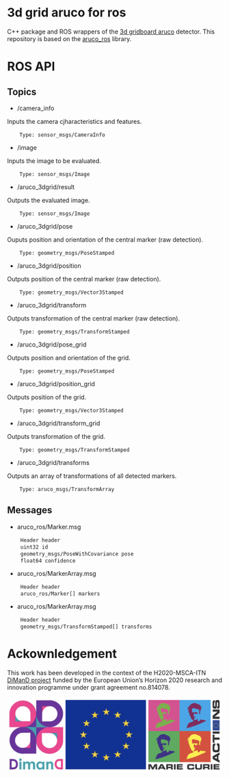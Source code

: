 3d grid aruco for ros
=========

C++ package and ROS wrappers of the [3d gridboard aruco][1] detector. This repository is based on the [aruco_ros][2] library.

# ROS API

## Topics

 * /camera_info

 Inputs the camera cjharacteristics and features.

        Type: sensor_msgs/CameraInfo

 * /image

 Inputs the image to be evaluated.

        Type: sensor_msgs/Image

 * /aruco_3dgrid/result

 Outputs the evaluated image.

        Type: sensor_msgs/Image

 * /aruco_3dgrid/pose

 Ouputs position and orientation of the central marker (raw detection).
 
        Type: geometry_msgs/PoseStamped

 * /aruco_3dgrid/position

 Outputs position of the central marker (raw detection).

        Type: geometry_msgs/Vector3Stamped

 * /aruco_3dgrid/transform

 Outputs transformation of the central marker (raw detection).

        Type: geometry_msgs/TransformStamped

 * /aruco_3dgrid/pose_grid

 Outputs position and orientation of the grid.

        Type: geometry_msgs/PoseStamped

 * /aruco_3dgrid/position_grid

 Outputs position of the grid.

        Type: geometry_msgs/Vector3Stamped

* /aruco_3dgrid/transform_grid

 Outputs transformation of the grid.

        Type: geometry_msgs/TransformStamped

 * /aruco_3dgrid/transforms

 Outputs an array of transformations of all detected markers.

        Type: aruco_msgs/TransformArray

## Messages

 * aruco_ros/Marker.msg

        Header header
        uint32 id
        geometry_msgs/PoseWithCovariance pose
        float64 confidence

 * aruco_ros/MarkerArray.msg

        Header header
        aruco_ros/Marker[] markers

 * aruco_ros/MarkerArray.msg

        Header header
        geometry_msgs/TransformStamped[] transforms

# Ackownledgement

This work has been developed in the context of the H2020-MSCA-ITN [DiManD project][3] funded by the European Union’s Horizon
2020 research and innovation programme under grant agreement no.814078.

<img align="center" src="https://raw.githubusercontent.com/jaMulet/3dgridboard_aruco_ros/master/images/dimand_MSCA-ITN.png"/>

[1]: https://doi.org/10.3390/s20174825 "Oščádal P, Heczko D, Vysocký A, Mlotek J, Novák P, Virgala I, Sukop M, Bobovský Z. Improved Pose Estimation of Aruco Tags Using a Novel 3D Placement Strategy. Sensors. 2020; 20(17):4825"

[2]: http://wiki.ros.org/aruco_ros "Aruco_ros"

[3]: https://dimanditn.eu/es/the-project "DiManD project"